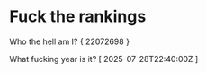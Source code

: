 # Fuck the rankings

Who the hell am I?
{ 22072698 }

What fucking year is it?
[ 2025-07-28T22:40:00Z ]
